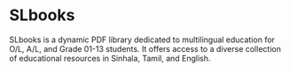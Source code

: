 # SLbooks 

SLbooks is a dynamic PDF library dedicated to multilingual education for O/L, A/L, and Grade 01-13 students. It offers access to a diverse collection of educational resources in Sinhala, Tamil, and English.



